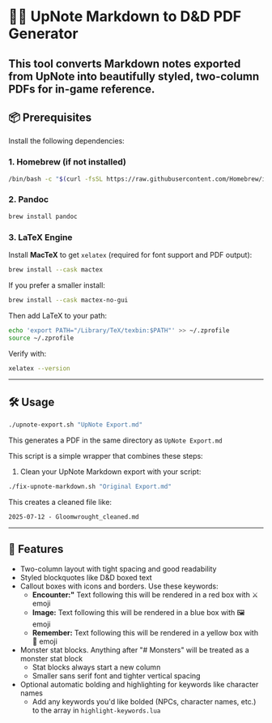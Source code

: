 # 🧙‍♂️ UpNote Markdown to D&D PDF Generator

This tool converts Markdown notes exported from UpNote into beautifully styled, two-column PDFs for in-game reference.
---

## 📦 Prerequisites

Install the following dependencies:

### 1. Homebrew (if not installed)

```bash
/bin/bash -c "$(curl -fsSL https://raw.githubusercontent.com/Homebrew/install/HEAD/install.sh)"
```

### 2. Pandoc

```bash
brew install pandoc
```

### 3. LaTeX Engine

Install **MacTeX** to get `xelatex` (required for font support and PDF output):

```bash
brew install --cask mactex
```

If you prefer a smaller install:

```bash
brew install --cask mactex-no-gui
```

Then add LaTeX to your path:

```bash
echo 'export PATH="/Library/TeX/texbin:$PATH"' >> ~/.zprofile
source ~/.zprofile
```

Verify with:

```bash
xelatex --version
```
---

## 🛠 Usage

```bash
./upnote-export.sh "UpNote Export.md"
```

This generates a PDF in the same directory as `UpNote Export.md`

This script is a simple wrapper that combines these steps:

1. Clean your UpNote Markdown export with your script:

```bash
./fix-upnote-markdown.sh "Original Export.md"
```

This creates a cleaned file like:

```text
2025-07-12 - Gloomwrought_cleaned.md
```
---

## 🎨 Features

- Two-column layout with tight spacing and good readability
- Styled blockquotes like D&D boxed text
- Callout boxes with icons and borders. Use these keywords:
  - **Encounter:"** Text following this will be rendered in a red box with ⚔️ emoji
  - **Image:** Text following this will be rendered in a blue box with 🖼️ emoji
  - **Remember:** Text following this will be rendered in a yellow box with 🔺 emoji
- Monster stat blocks. Anything after "# Monsters" will be treated as a monster stat block
  - Stat blocks always start a new column
  - Smaller sans serif font and tighter vertical spacing
- Optional automatic bolding and highlighting for keywords like character names
  - Add any keywords you'd like bolded (NPCs, character names, etc.) to the array in `highlight-keywords.lua`
